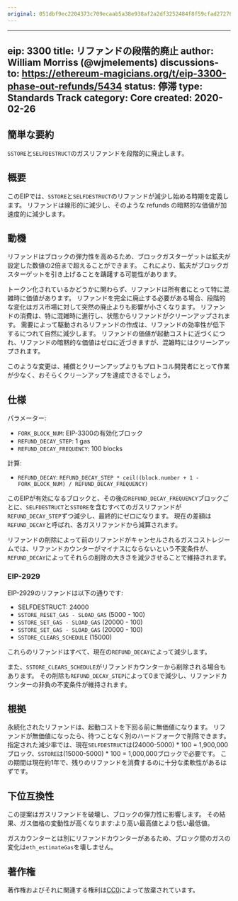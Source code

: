 ```yaml
---
original: 051dbf9ec2204373c709ecaab5a38e938af2a2df3252484f8f59cfad27276793
---
```


---
eip: 3300
title: リファンドの段階的廃止
author: William Morriss (@wjmelements)
discussions-to: https://ethereum-magicians.org/t/eip-3300-phase-out-refunds/5434
status: 停滞
type: Standards Track
category: Core
created: 2020-02-26
---

## 簡単な要約
`SSTORE`と`SELFDESTRUCT`のガスリファンドを段階的に廃止します。

## 概要
このEIPでは、`SSTORE`と`SELFDESTRUCT`のリファンドが減少し始める時期を定義します。
リファンドは線形的に減少し、そのような refunds の暗黙的な価値が加速度的に減少します。

## 動機
リファンドはブロックの弾力性を高めるため、ブロックガスターゲットは鉱夫が設定した数値の2倍まで超えることができます。
これにより、鉱夫がブロックガスターゲットを引き上げることを躊躇する可能性があります。

トークン化されているかどうかに関わらず、リファンドは所有者にとって特に混雑時に価値があります。
リファンドを完全に廃止する必要がある場合、段階的な変化はガス市場に対して突然の廃止よりも影響が小さくなります。
リファンドの消費は、特に混雑時に進行し、状態からリファンドがクリーンアップされます。
需要によって駆動されるリファンドの作成は、リファンドの効率性が低下するにつれて自然に減少します。
リファンドの価値が起動コストに近づくにつれ、リファンドの暗黙的な価値はゼロに近づきますが、混雑時にはクリーンアップされます。

このような変更は、補償とクリーンアップよりもプロトコル開発者にとって作業が少なく、おそらくクリーンアップを達成できるでしょう。

## 仕様
パラメーター:
* `FORK_BLOCK_NUM`: EIP-3300の有効化ブロック
* `REFUND_DECAY_STEP`: 1 gas
* `REFUND_DECAY_FREQUENCY`: 100 blocks

計算:
* `REFUND_DECAY`: `REFUND_DECAY_STEP * ceil((block.number + 1 - FORK_BLOCK_NUM) / REFUND_DECAY_FREQUENCY)`

このEIPが有効になるブロックと、その後の`REFUND_DECAY_FREQUENCY`ブロックごとに、`SELFDESTRUCT`と`SSTORE`を含むすべてのガスリファンドが`REFUND_DECAY_STEP`ずつ減少し、最終的にゼロになります。
現在の差額は`REFUND_DECAY`と呼ばれ、各ガスリファンドから減算されます。

リファンドの削除によって前のリファンドがキャンセルされるガスコストレジームでは、リファンドカウンターがマイナスにならないという不変条件が、`REFUND_DECAY`によってそれらの削除の大きさを減少させることで維持されます。

### EIP-2929
EIP-2929のリファンドは以下の通りです:

* SELFDESTRUCT: 24000
* `SSTORE_RESET_GAS - SLOAD_GAS` (5000 - 100)
* `SSTORE_SET_GAS - SLOAD_GAS` (20000 - 100)
* `SSTORE_SET_GAS - SLOAD_GAS` (20000 - 100)
* `SSTORE_CLEARS_SCHEDULE` (15000)

これらのリファンドはすべて、現在の`REFUND_DECAY`によって減少します。

また、`SSTORE_CLEARS_SCHEDULE`がリファンドカウンターから削除される場合もあります。
その削除も`REFUND_DECAY_STEP`によって0まで減少し、リファンドカウンターの非負の不変条件が維持されます。

## 根拠
永続化されたリファンドは、起動コストを下回る前に無価値になります。
リファンドが無価値になったら、待つことなく別のハードフォークで削除できます。
指定された減少率では、現在`SELFDESTRUCT`は(24000-5000) * 100 = 1,900,000ブロック、`SSTORE`は(15000-5000) * 100 = 1,000,000ブロックで必要です。
この期間は現在約1年で、残りのリファンドを消費するのに十分な柔軟性があるはずです。

## 下位互換性
この提案はガスリファンドを破壊し、ブロックの弾力性に影響します。
その結果、ガス価格の変動性が高くなります:より高い最高値とより低い最低値。

ガスカウンターとは別にリファンドカウンターがあるため、ブロック間のガスの変化は`eth_estimateGas`を壊しません。

## 著作権
著作権およびそれに関連する権利は[CC0](../LICENSE.md)によって放棄されています。